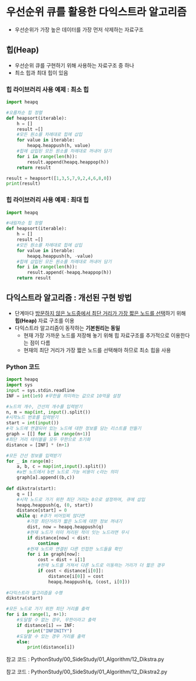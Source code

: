 # 우선순위 큐를 활용한 다익스트라 알고리즘

* 우선순위가 가장 높은 데이터를 가장 먼저 삭제하는 자료구조



## 힙(Heap)

* 우선순위 큐를 구현하기 위해 사용하는 자료구조 중 하나
* 최소 힙과 최대 힙이 있음



### 힙 라이브러리 사용 예제 : 최소 힙

```python
import heapq

#오름차순 힙 정렬
def heapsort(iterable):
    h = []
    result =[]
    #모든 원소를 차례대로 힙에 삽입
    for value in iterable:
        heapq.heappush(h, value)
    #힙에 삽입된 모든 원소를 차례대로 꺼내어 담기
    for i in range(len(h)):
        result.append(heapq.heappop(h))
    return result

result = heapsort([1,3,5,7,9,2,4,6,8,0])
print(result)
```



### 힙 라이브러리 사용 예제 : 최대 힙

```python
import heapq

#내림차순 힙 정렬
def heapsort(iterable):
    h = []
    result =[]
    #모든 원소를 차례대로 힙에 삽입
    for value in iterable:
        heapq.heappush(h, -value)
    #힙에 삽입된 모든 원소를 차례대로 꺼내어 담기
    for i in range(len(h)):
        result.append(-heapq.heappop(h))
    return result
```



## 다익스트라 알고리즘 : 개선된 구현 방법

* 단계마다 <u>방문하지 않은 노드중에서 최단 거리가 가장 짧은 노드를 선택</u>하기 위해 **힙(Heap)** 자료 구조를 이용
* 다익스트라 알고리즘이 동작하는 **기본원리는 동일**
  * 현재 가장 가까운 노드를 저장해 놓기 위해 힙 자료구조를 추가적으로 이용한다는 점이 다름
  * 현재의 최단 거리가 가장 짧은 노드를 선택해야 하므로 최소 힙을 사용



###  Python 코드

```python
import heapq
import sys
input = sys.stdin.readline
INF = int(1e9) #무한을 의미하는 값으로 10억을 설정

#노드의 개수, 간선의 개수를 입력받기
n, m = map(int, input().split())
#시작노드 번호를 입력받기
start = int(input())
#각 노드에 연결되어 있는 노드에 대한 정보를 담는 리스트를 만들기
graph = [[] for i in range(n+1)]
#최단 거리 테이블을 모두 무한으로 초기화
distance = [INF] * (n+1)

#모든 간선 정보를 입력받기
for _ in range(m):
    a, b, c = map(int,input().split())
    #a번 노드에서 b번 노드로 가능 비용이 c라는 의미
    graph[a].append((b,c))
    
def dikstra(start):
    q = []
    #시작 노드로 가기 위한 최단 거리는 0으로 설정하여, 큐에 삽입
    heapq.heappush(q, (0, start))
    distance[start] = 0
    while q: #큐가 비어있찌 않다면
        #가장 최단거리가 짧은 노드에 대한 정보 꺼내기
        dist, now = heapq.heappush(q)
        #현재 노드가 이미 처리된 적이 잇는 노드라면 무시
        if distance[now] < dist:
            continue
        #현재 노드와 연결된 다른 인접한 노드들을 확인
        for i in graph[now]:
            cost = dist + i[1]
            #현재 노드를 거쳐서 다른 노드로 이동하는 거리가 더 짧은 경우
            if cost < distance[i[0]]:
                distance[i[0]] = cost
                heapq.heappush(q, (cost, i[0]))
                
#다익스트라 알고리즘을 수행
dikstra(start)

#모든 노드로 가기 위한 최단 거리를 출력
for i in range(1, n+1):
    #도달할 수 없는 경우, 무한이라고 출력
    if distance[i] == INF:
        print("INFINITY")
    #도달할 수 있는 경우 거리를 출력
    else:
        print(distance[i])
```



참고 코드 : PythonStudy/00_SideStudy/01_Algorithm/12_Dikstra.py

참고 코드 : PythonStudy/00_SideStudy/01_Algorithm/12_Dikstra2.py
